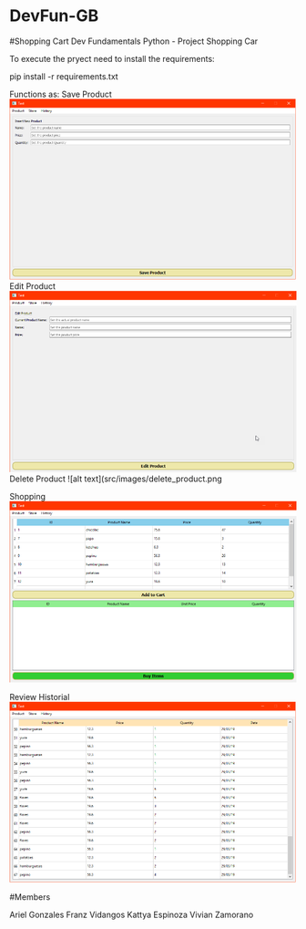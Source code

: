# DevFun-GB
#Shopping Cart
Dev Fundamentals Python -  Project Shopping Car

To execute the pryect need to install the requirements:

 pip install -r requirements.txt

Functions as:
Save Product
![alt text](src/images/save_product.png)
Edit Product
![alt text](src/images/edit_product.png)
Delete Product
![alt text](src/images/delete_product.png

Shopping
![alt text](src/images/shopping_cart.png)

Review Historial
![alt text](src/images/history.png)


#Members

Ariel Gonzales
Franz Vidangos
Kattya Espinoza
Vivian Zamorano


